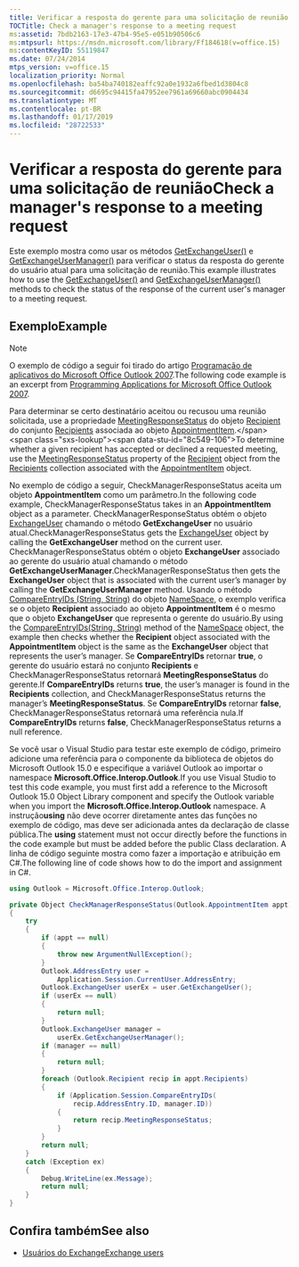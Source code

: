 ```yaml
---
title: Verificar a resposta do gerente para uma solicitação de reunião
TOCTitle: Check a manager's response to a meeting request
ms:assetid: 7bdb2163-17e3-47b4-95e5-e051b90506c6
ms:mtpsurl: https://msdn.microsoft.com/library/Ff184618(v=office.15)
ms:contentKeyID: 55119847
ms.date: 07/24/2014
mtps_version: v=office.15
localization_priority: Normal
ms.openlocfilehash: ba54ba740182eaffc92a0e1932a6fbed1d3804c8
ms.sourcegitcommit: d6695c94415fa47952ee7961a69660abc0904434
ms.translationtype: MT
ms.contentlocale: pt-BR
ms.lasthandoff: 01/17/2019
ms.locfileid: "28722533"
---
```

# <a name="check-a-managers-response-to-a-meeting-request"></a><span data-ttu-id="8c549-102">Verificar a resposta do gerente para uma solicitação de reunião</span><span class="sxs-lookup"><span data-stu-id="8c549-102">Check a manager's response to a meeting request</span></span>

<span data-ttu-id="8c549-103">Este exemplo mostra como usar os métodos [GetExchangeUser()](https://msdn.microsoft.com/library/bb611808\(v=office.15\)) e [GetExchangeUserManager()](https://msdn.microsoft.com/library/bb646656\(v=office.15\)) para verificar o status da resposta do gerente do usuário atual para uma solicitação de reunião.</span><span class="sxs-lookup"><span data-stu-id="8c549-103">This example illustrates how to use the [GetExchangeUser()](https://msdn.microsoft.com/library/bb611808\(v=office.15\)) and [GetExchangeUserManager()](https://msdn.microsoft.com/library/bb646656\(v=office.15\)) methods to check the status of the response of the current user's manager to a meeting request.</span></span>

## <a name="example"></a><span data-ttu-id="8c549-104">Exemplo</span><span class="sxs-lookup"><span data-stu-id="8c549-104">Example</span></span>

> [!NOTE] 
> <span data-ttu-id="8c549-105">O exemplo de código a seguir foi tirado do artigo [Programação de aplicativos do Microsoft Office Outlook 2007](https://www.amazon.com/gp/product/0735622493?ie=UTF8&tag=msmsdn-20&linkCode=as2&camp=1789&creative=9325&creativeASIN=0735622493).</span><span class="sxs-lookup"><span data-stu-id="8c549-105">The following code example is an excerpt from [Programming Applications for Microsoft Office Outlook 2007](https://www.amazon.com/gp/product/0735622493?ie=UTF8&tag=msmsdn-20&linkCode=as2&camp=1789&creative=9325&creativeASIN=0735622493).</span></span>

<span data-ttu-id="8c549-106">Para determinar se certo destinatário aceitou ou recusou uma reunião solicitada, use a propriedade [MeetingResponseStatus](https://msdn.microsoft.com/library/bb645283\(v=office.15\)) do objeto [Recipient](https://msdn.microsoft.com/library/bb624370\(v=office.15\)) do conjunto [Recipients](https://msdn.microsoft.com/library/bb646361\(v=office.15\)) associada ao objeto [AppointmentItem](https://msdn.microsoft.com/library/bb645611\(v=office.15\)).</span><span class="sxs-lookup"><span data-stu-id="8c549-106">To determine whether a given recipient has accepted or declined a requested meeting, use the [MeetingResponseStatus](https://msdn.microsoft.com/library/bb645283\(v=office.15\)) property of the [Recipient](https://msdn.microsoft.com/library/bb624370\(v=office.15\)) object from the [Recipients](https://msdn.microsoft.com/library/bb646361\(v=office.15\)) collection associated with the [AppointmentItem](https://msdn.microsoft.com/library/bb645611\(v=office.15\)) object.</span></span>

<span data-ttu-id="8c549-107">No exemplo de código a seguir, CheckManagerResponseStatus aceita um objeto **AppointmentItem** como um parâmetro.</span><span class="sxs-lookup"><span data-stu-id="8c549-107">In the following code example, CheckManagerResponseStatus takes in an **AppointmentItem** object as a parameter.</span></span> <span data-ttu-id="8c549-108">CheckManagerResponseStatus obtém o objeto [ExchangeUser](https://msdn.microsoft.com/library/bb609574\(v=office.15\)) chamando o método **GetExchangeUser** no usuário atual.</span><span class="sxs-lookup"><span data-stu-id="8c549-108">CheckManagerResponseStatus gets the [ExchangeUser](https://msdn.microsoft.com/library/bb609574\(v=office.15\)) object by calling the **GetExchangeUser** method on the current user.</span></span> <span data-ttu-id="8c549-109">CheckManagerResponseStatus obtém o objeto **ExchangeUser** associado ao gerente do usuário atual chamando o método **GetExchangeUserManager**.</span><span class="sxs-lookup"><span data-stu-id="8c549-109">CheckManagerResponseStatus then gets the **ExchangeUser** object that is associated with the current user’s manager by calling the **GetExchangeUserManager** method.</span></span> <span data-ttu-id="8c549-110">Usando o método [CompareEntryIDs (String, String)](https://msdn.microsoft.com/library/bb646919\(v=office.15\)) do objeto [NameSpace](https://msdn.microsoft.com/library/bb645857\(v=office.15\)), o exemplo verifica se o objeto **Recipient** associado ao objeto **AppointmentItem** é o mesmo que o objeto **ExchangeUser** que representa o gerente do usuário.</span><span class="sxs-lookup"><span data-stu-id="8c549-110">By using the [CompareEntryIDs(String, String)](https://msdn.microsoft.com/library/bb646919\(v=office.15\)) method of the [NameSpace](https://msdn.microsoft.com/library/bb645857\(v=office.15\)) object, the example then checks whether the **Recipient** object associated with the **AppointmentItem** object is the same as the **ExchangeUser** object that represents the user’s manager.</span></span> <span data-ttu-id="8c549-111">Se **CompareEntryIDs** retornar **true**, o gerente do usuário estará no conjunto **Recipients** e CheckManagerResponseStatus retornará **MeetingResponseStatus** do gerente.</span><span class="sxs-lookup"><span data-stu-id="8c549-111">If **CompareEntryIDs** returns **true**, the user’s manager is found in the **Recipients** collection, and CheckManagerResponseStatus returns the manager’s **MeetingResponseStatus**.</span></span> <span data-ttu-id="8c549-112">Se **CompareEntryIDs** retornar **false**, CheckManagerResponseStatus retornará uma referência nula.</span><span class="sxs-lookup"><span data-stu-id="8c549-112">If **CompareEntryIDs** returns **false**, CheckManagerResponseStatus returns a null reference.</span></span>

<span data-ttu-id="8c549-113">Se você usar o Visual Studio para testar este exemplo de código, primeiro adicione uma referência para o componente da biblioteca de objetos do Microsoft Outlook 15.0 e especifique a variável Outlook ao importar o namespace **Microsoft.Office.Interop.Outlook**.</span><span class="sxs-lookup"><span data-stu-id="8c549-113">If you use Visual Studio to test this code example, you must first add a reference to the Microsoft Outlook 15.0 Object Library component and specify the Outlook variable when you import the **Microsoft.Office.Interop.Outlook** namespace.</span></span> <span data-ttu-id="8c549-114">A instrução**using** não deve ocorrer diretamente antes das funções no exemplo de código, mas deve ser adicionada antes da declaração de classe pública.</span><span class="sxs-lookup"><span data-stu-id="8c549-114">The **using** statement must not occur directly before the functions in the code example but must be added before the public Class declaration.</span></span> <span data-ttu-id="8c549-115">A linha de código seguinte mostra como fazer a importação e atribuição em C\#.</span><span class="sxs-lookup"><span data-stu-id="8c549-115">The following line of code shows how to do the import and assignment in C\#.</span></span>

```csharp
using Outlook = Microsoft.Office.Interop.Outlook;
```


```csharp
private Object CheckManagerResponseStatus(Outlook.AppointmentItem appt)
{
    try
    {
        if (appt == null)
        {
            throw new ArgumentNullException();
        }
        Outlook.AddressEntry user =
            Application.Session.CurrentUser.AddressEntry;
        Outlook.ExchangeUser userEx = user.GetExchangeUser();
        if (userEx == null)
        {
            return null;
        }
        Outlook.ExchangeUser manager =
            userEx.GetExchangeUserManager();
        if (manager == null)
        {
            return null;
        }
        foreach (Outlook.Recipient recip in appt.Recipients)
        {
            if (Application.Session.CompareEntryIDs(
                recip.AddressEntry.ID, manager.ID))
            {
                return recip.MeetingResponseStatus;
            }
        }
        return null;
    }
    catch (Exception ex)
    {
        Debug.WriteLine(ex.Message);
        return null;
    }
}
```

## <a name="see-also"></a><span data-ttu-id="8c549-116">Confira também</span><span class="sxs-lookup"><span data-stu-id="8c549-116">See also</span></span>

- [<span data-ttu-id="8c549-117">Usuários do Exchange</span><span class="sxs-lookup"><span data-stu-id="8c549-117">Exchange users</span></span>](exchange-users.md)

